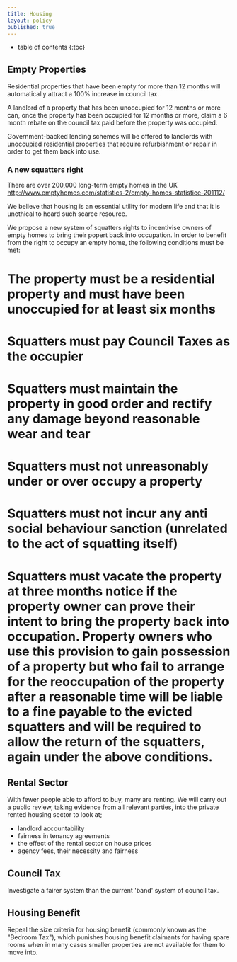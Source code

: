 ```yaml
---
title: Housing
layout: policy
published: true
---
```

* table of contents
{:toc}

## Empty Properties

Residential properties that have been empty for more than 12 months will automatically attract a 100% increase in council tax.

A landlord of a property that has been unoccupied for 12 months or more can, once the property has been occupied for 12 months or more, claim a 6 month rebate on the council tax paid before the property was occupied.

Government-backed lending schemes will be offered to landlords with unoccupied residential properties that require refurbishment or repair in order to get them back into use.

### A new squatters right

There are over 200,000 long-term empty homes in the UK http://www.emptyhomes.com/statistics-2/empty-homes-statistice-201112/

We believe that housing is an essential utility for modern life and that it is unethical to hoard such scarce resource.

We propose a new system of squatters rights to incentivise owners of empty homes to bring their popert back into occupation. In order to benefit from the right to occupy an empty home, the following conditions must be met:
# The property must be a residential property and must have been unoccupied for at least six months
# Squatters must pay Council Taxes as the occupier
# Squatters must maintain the property in good order and rectify any damage beyond reasonable wear and tear
# Squatters must not unreasonably under or over occupy a property
# Squatters must not incur any anti social behaviour sanction (unrelated to the act of squatting itself)
# Squatters must vacate the property at three months notice if the property owner can prove their intent to bring the property back into occupation. Property owners who use this provision to gain possession of a property but who fail to arrange for the reoccupation of the property after a reasonable time will be liable to a fine payable to the evicted squatters and will be required to allow the return of the squatters, again under the above conditions.

## Rental Sector

With fewer people able to afford to buy, many are renting. We will carry out a public review, taking evidence from all relevant parties, into the private rented housing sector to look at;

  * landlord accountability
  * fairness in tenancy agreements
  * the effect of the rental sector on house prices
  * agency fees, their necessity and fairness

## Council Tax

Investigate a fairer system than the current 'band' system of council tax.

## Housing Benefit

Repeal the size criteria for housing benefit (commonly known as the "Bedroom Tax"), which punishes housing benefit claimants for having spare rooms when in many cases smaller properties are not available for them to move into.
